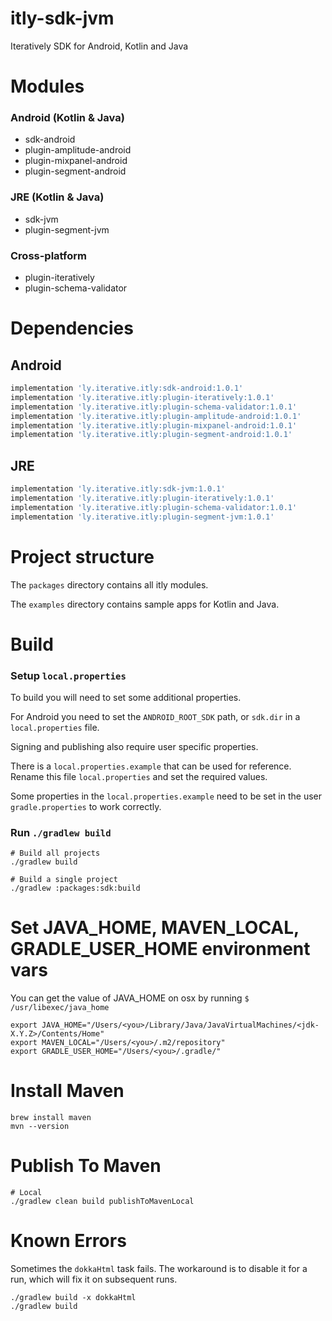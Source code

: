 # itly-sdk-jvm
Iteratively SDK for Android, Kotlin and Java

# Modules
### Android (Kotlin & Java)
 * sdk-android
 * plugin-amplitude-android
 * plugin-mixpanel-android
 * plugin-segment-android
### JRE (Kotlin & Java)
 * sdk-jvm
 * plugin-segment-jvm
### Cross-platform
 * plugin-iteratively
 * plugin-schema-validator


# Dependencies
## Android
```groovy
implementation 'ly.iterative.itly:sdk-android:1.0.1'
implementation 'ly.iterative.itly:plugin-iteratively:1.0.1'
implementation 'ly.iterative.itly:plugin-schema-validator:1.0.1'
implementation 'ly.iterative.itly:plugin-amplitude-android:1.0.1'
implementation 'ly.iterative.itly:plugin-mixpanel-android:1.0.1'
implementation 'ly.iterative.itly:plugin-segment-android:1.0.1'
```

## JRE
```groovy
implementation 'ly.iterative.itly:sdk-jvm:1.0.1'
implementation 'ly.iterative.itly:plugin-iteratively:1.0.1'
implementation 'ly.iterative.itly:plugin-schema-validator:1.0.1'
implementation 'ly.iterative.itly:plugin-segment-jvm:1.0.1'
```

# Project structure
The `packages` directory contains all itly modules.

The `examples` directory contains sample apps for Kotlin and Java.

# Build

### Setup `local.properties`
To build you will need to set some additional properties.

For Android you need to set the `ANDROID_ROOT_SDK` path, or `sdk.dir` in a `local.properties` file.

Signing and publishing also require user specific properties.

There is a `local.properties.example` that can be used for reference. Rename this file `local.properties` and set the required values.

Some properties in the `local.properties.example` need to be set in the user `gradle.properties` to work correctly.

### Run `./gradlew build`
```
# Build all projects
./gradlew build

# Build a single project
./gradlew :packages:sdk:build
```

# Set JAVA_HOME, MAVEN_LOCAL, GRADLE_USER_HOME environment vars
You can get the value of JAVA_HOME on osx by running `$ /usr/libexec/java_home`
```shell
export JAVA_HOME="/Users/<you>/Library/Java/JavaVirtualMachines/<jdk-X.Y.Z>/Contents/Home"
export MAVEN_LOCAL="/Users/<you>/.m2/repository"
export GRADLE_USER_HOME="/Users/<you>/.gradle/"
```

# Install Maven
```shell
brew install maven
mvn --version
```

# Publish To Maven
```shell
# Local
./gradlew clean build publishToMavenLocal
```

# Known Errors
Sometimes the `dokkaHtml` task fails. The workaround is to disable it for a run, which will fix it on subsequent runs.
```shell
./gradlew build -x dokkaHtml
./gradlew build
```